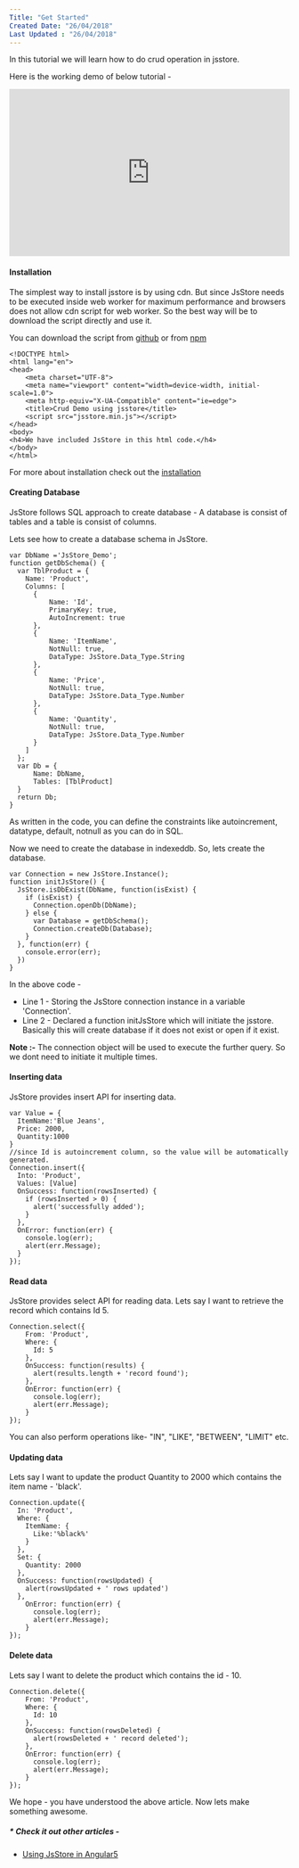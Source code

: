 ```yaml
---
Title: "Get Started"
Created Date: "26/04/2018"
Last Updated : "26/04/2018"
---
```


In this tutorial we will learn how to do crud operation in jsstore.

Here is the working demo of below tutorial -

<iframe src="https://jsfiddle.net/ujjwalguptaofficial/w850g25g/14/embedded/" id="JSFEMB_17647" width="100%" height="3952.400146484375" frameborder="0" sandbox="allow-modals allow-forms allow-scripts allow-same-origin allow-popups"></iframe>

#### Installation

The simplest way to install jsstore is by using cdn. But since JsStore needs to be executed inside web worker for maximum performance and browsers does not allow cdn script for web worker. So the best way will be to download the script directly and use it.

You can download the script from [github](https://github.com/ujjwalguptaofficial/JsStore "jsstore github link") or from [npm](https://www.npmjs.com/package/jsstore "jsstore npm link")

```
<!DOCTYPE html>
<html lang="en">
<head>
    <meta charset="UTF-8">
    <meta name="viewport" content="width=device-width, initial-scale=1.0">
    <meta http-equiv="X-UA-Compatible" content="ie=edge">
    <title>Crud Demo using jsstore</title>
    <script src="jsstore.min.js"></script>
</head>
<body>
<h4>We have included JsStore in this html code.</h4>
</body>
</html>

```

For more about installation check out the [installation](/tutorial/installation)

#### Creating Database

JsStore follows SQL approach to create database - A database is consist of tables and a table is consist of columns.

Lets see how to create a database schema in JsStore.

```
var DbName ='JsStore_Demo';
function getDbSchema() {
  var TblProduct = {
    Name: 'Product',
    Columns: [
      {
          Name: 'Id',
          PrimaryKey: true,
          AutoIncrement: true
      }, 
      {
          Name: 'ItemName',
          NotNull: true,
          DataType: JsStore.Data_Type.String
      }, 
      {
          Name: 'Price',
          NotNull: true,
          DataType: JsStore.Data_Type.Number
      }, 
      {
          Name: 'Quantity',
          NotNull: true,
          DataType: JsStore.Data_Type.Number
      }
    ]
  };
  var Db = {
      Name: DbName,
      Tables: [TblProduct]
  }
  return Db;
}
```
As written in the code, you can define the constraints like autoincrement, datatype, default, notnull as you can do in SQL.

Now we need to create the database in indexeddb. So, lets create the database.

```
var Connection = new JsStore.Instance();
function initJsStore() {
  JsStore.isDbExist(DbName, function(isExist) {
    if (isExist) {
      Connection.openDb(DbName);
    } else {
      var Database = getDbSchema();
      Connection.createDb(Database);
    }
  }, function(err) {
    console.error(err);
  })
}
```

In the above code -

* Line 1 - Storing the JsStore connection instance in a variable 'Connection'.
* Line 2 - Declared a function initJsStore which will initiate the jsstore. Basically this will create database if it does not exist or open if it exist.


**Note :-** The connection object will be used to execute the further query. So we dont need to initiate it multiple times.

#### Inserting data

JsStore provides insert API for inserting data.

```
var Value = {
  ItemName:'Blue Jeans',
  Price: 2000,
  Quantity:1000
}
//since Id is autoincrement column, so the value will be automatically generated.
Connection.insert({
  Into: 'Product',
  Values: [Value]
  OnSuccess: function(rowsInserted) {
    if (rowsInserted > 0) {
      alert('successfully added');
    }
  },
  OnError: function(err) {
    console.log(err);
    alert(err.Message);
  }
});

```
  
#### Read data

JsStore provides select API for reading data. Lets say I want to retrieve the record which contains Id 5.

```
Connection.select({
    From: 'Product',
    Where: {
      Id: 5
    },
    OnSuccess: function(results) {
      alert(results.length + 'record found');
    },
    OnError: function(err) {
      console.log(err);
      alert(err.Message);
    }
});
```

You can also perform operations like- "IN", "LIKE", "BETWEEN", "LIMIT" etc.

#### Updating data

Lets say I want to update the product Quantity to 2000 which contains the item name - 'black'.

```
Connection.update({
  In: 'Product',
  Where: {
    ItemName: {
      Like:'%black%'
    }
  },
  Set: {
    Quantity: 2000
  },
  OnSuccess: function(rowsUpdated) {
    alert(rowsUpdated + ' rows updated')
  },
    OnError: function(err) {
      console.log(err);
      alert(err.Message);
    }
});
```

#### Delete data

Lets say I want to delete the product which contains the id - 10.

```
Connection.delete({
    From: 'Product',
    Where: {
      Id: 10
    },
    OnSuccess: function(rowsDeleted) {
      alert(rowsDeleted + ' record deleted');
    },
    OnError: function(err) {
      console.log(err);
      alert(err.Message);
    }
});
```
    
We hope - you have understood the above article. Now lets make something awesome.

##### * Check it out other articles -

* [Using JsStore in Angular5](http://http://ujjwalguptaofficial.blogspot.in/2017/10/angular4-crud-operation-in-indexeddb.html)

<style>
    iframe {
        height: 300px;
    }
</style>

